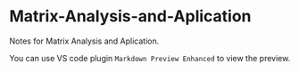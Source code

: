 # Matrix-Analysis-and-Aplication
Notes for Matrix Analysis and Aplication.

You can use VS code plugin `Markdown Preview Enhanced` to view the preview.
